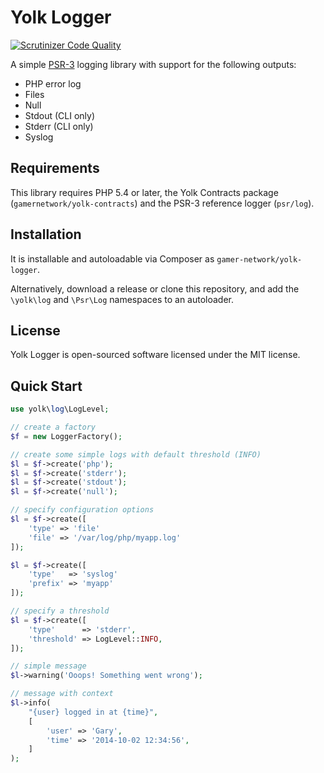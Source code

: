 # Yolk Logger

[![Scrutinizer Code Quality](https://scrutinizer-ci.com/g/gamernetwork/yolk-log/badges/quality-score.png?b=develop)](https://scrutinizer-ci.com/g/gamernetwork/yolk-log/?branch=develop)

A simple [PSR-3](https://github.com/php-fig/fig-standards/blob/master/accepted/PSR-3-logger-interface.md) logging library with support for the following outputs:
* PHP error log
* Files
* Null
* Stdout (CLI only)
* Stderr (CLI only)
* Syslog

## Requirements

This library requires PHP 5.4 or later, the Yolk Contracts package (`gamernetwork/yolk-contracts`) and the PSR-3 reference logger (`psr/log`).

## Installation

It is installable and autoloadable via Composer as `gamer-network/yolk-logger`.

Alternatively, download a release or clone this repository, and add the `\yolk\log` and `\Psr\Log` namespaces to an autoloader.

## License

Yolk Logger is open-sourced software licensed under the MIT license.

## Quick Start

```php
use yolk\log\LogLevel;

// create a factory
$f = new LoggerFactory();

// create some simple logs with default threshold (INFO)
$l = $f->create('php');
$l = $f->create('stderr');
$l = $f->create('stdout');
$l = $f->create('null');

// specify configuration options
$l = $f->create([
	'type' => 'file'
	'file' => '/var/log/php/myapp.log'
]);

$l = $f->create([
	'type'   => 'syslog'
	'prefix' => 'myapp'
]);

// specify a threshold
$l = $f->create([
	'type'      => 'stderr',
	'threshold' => LogLevel::INFO,
]);

// simple message
$l->warning('Ooops! Something went wrong');

// message with context
$l->info(
	"{user} logged in at {time}",
	[
		'user' => 'Gary',
		'time' => '2014-10-02 12:34:56',
	]
);
```
